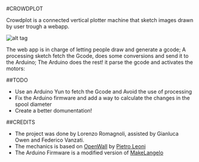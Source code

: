#CROWDPLOT

Crowdplot is a connected vertical plotter machine that sketch images drawn by user trough a webapp. 


![alt tag](https://raw.github.com/CasaJasmina/crowdplot/master/crowdplot.gif)



The web app is in charge of letting people draw and generate a gcode;
A processing sketch fetch the Gcode, does some conversions and send it to the Arduino;
The Arduino does the rest! it parse the gcode and activates the motors:

##TODO
- Use an Arduino Yun to fetch the Gcode and Avoid the use of processing
- Fix the Arduino firmware and add a way to calculate the changes in the spool diameter
- Create a better domunentation!

##CREDITS
- The project was done by Lorenzo Romagnoli, assisted by Gianluca Owen and Federico Vanzati.
- The mechanics is based on [OpenWall](https://github.com/crassociati/openWall) by [Pietro Leoni](pietroleoni.com)
- The Arduino Firmware is a modified version of [MakeLangelo](https://github.com/MarginallyClever/Makelangelo)
